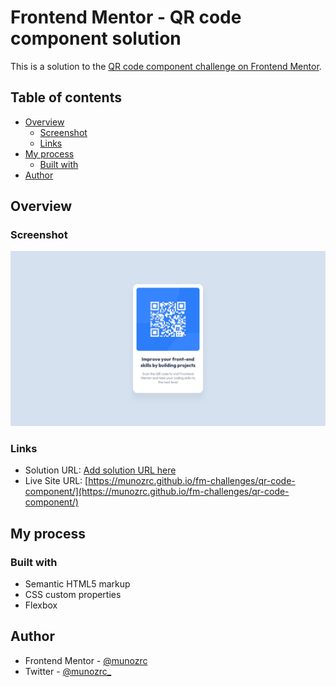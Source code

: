 # Frontend Mentor - QR code component solution

This is a solution to the [QR code component challenge on Frontend Mentor](https://www.frontendmentor.io/challenges/qr-code-component-iux_sIO_H).

## Table of contents

- [Overview](#overview)
  - [Screenshot](#screenshot)
  - [Links](#links)
- [My process](#my-process)
  - [Built with](#built-with)
- [Author](#author)


## Overview

### Screenshot

![](./design/desktop-design.jpg)

### Links

- Solution URL: [Add solution URL here](https://your-solution-url.com)
- Live Site URL: [https://munozrc.github.io/fm-challenges/qr-code-component/](https://munozrc.github.io/fm-challenges/qr-code-component/)

## My process

### Built with

- Semantic HTML5 markup
- CSS custom properties
- Flexbox

## Author

- Frontend Mentor - [@munozrc](https://www.frontendmentor.io/profile/munozrc)
- Twitter - [@munozrc_](https://www.twitter.com/munozrc_)
